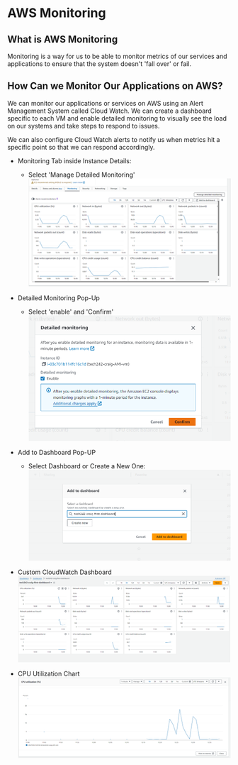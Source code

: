 # AWS Monitoring

## What is AWS Monitoring
Monitoring is a way for us to be able to monitor metrics of our services and applications to ensure that the system doesn't 'fall over' or fail.

## How Can we Monitor Our Applications on AWS?
We can monitor our applications or services on AWS using an Alert Management System called Cloud Watch. We can create a dashboard specific to each VM and enable detailed monitoring to visually see the load on our systems and take steps to respond to issues.

We can also configure Cloud Watch alerts to notify us when metrics hit a specific point so that we can respond accordingly.

- Monitoring Tab inside Instance Details:
  - Select 'Manage Detailed Monitoring'
  ![Monitoring Tab](<../Monitoring Screenshots/Screenshot 2024-01-05 124939.png>)

- Detailed Monitoring Pop-Up
  - Select 'enable' and 'Confirm' 
  ![Monitoring pop-up](<../Monitoring Screenshots/Screenshot 2024-01-05 125015.png>)

- Add to Dashboard Pop-UP
  - Select Dashboard or Create a New One: 
  ![Dashboard Pop-up](<../Monitoring Screenshots/Screenshot 2024-01-05 125047.png>)

- Custom CloudWatch Dashboard
  ![Dashboard](<../Monitoring Screenshots/Dashboard.png>)

- CPU Utilization Chart 
  ![CPU Chart](<../Monitoring Screenshots/cpu utilization.png>)


